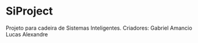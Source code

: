# SiProject

Projeto para cadeira de Sistemas Inteligentes.
Criadores:  Gabriel Amancio
            Lucas Alexandre
